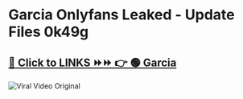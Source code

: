 
 # Garcia Onlyfans Leaked - Update Files 0k49g

## <h2><a href="https://clipsfans.com/Garcia&ref=git">🔗 Click to LINKS ⏩⏩ 👉 🟢 Garcia </a></h2>

<a href="https://clipsfans.com/Garcia&ref=git" rel="nofollow" data-target="animated-image.originalLink"><img src="https://i.ibb.co.com/xMMVF88/686577567.gif" alt="Viral Video Original" style="max-width: 100%; display: inline-block;" data-target="animated-image.originalImage"></a>


